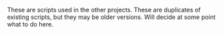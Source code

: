 These are scripts used in the other projects. These are duplicates of existing scripts, but they may be older versions. Will decide at some point what to do here.
